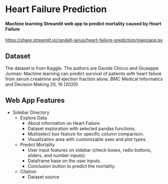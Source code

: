 # Heart Failure Prediction
#### Machine learning Streamlit web app to predict mortality caused by Heart Failure
https://share.streamlit.io/randell-janus/heart-failure-prediction/main/app.py  
  
## Dataset  
The dataset is from Kaggle. The authors are Davide Chicco and Giuseppe Jurman: Machine learning can predict survival of patients with heart failure from serum creatinine and ejection fraction alone. BMC Medical Informatics and Decision Making 20, 16 (2020).  
  
## Web App Features  
* Sidebar Directory  
  * Explore Data  
    * About information on Heart Failure.  
    * Dataset exploration with selected pandas functions.
    * Multiselect box feature for specific column comparison.
    * Visualization area with customizable axes and plot types.
  * Predict Mortality  
    * User input features on sidebar (check boxes, radio buttons, sliders, and number inputs).   
    * Dataframe base on the user inputs.   
    * Conclusion button to predict the mortality. 
  * Citation
    * Dataset source
    

